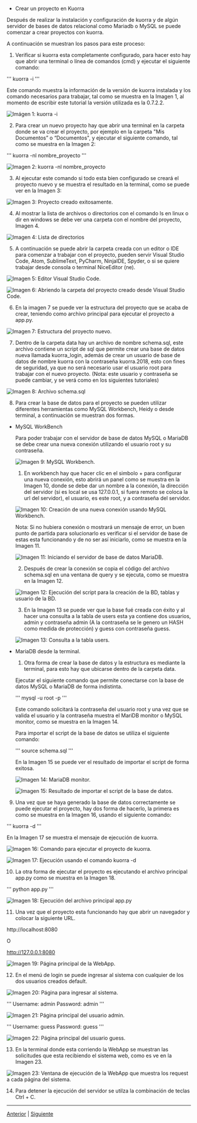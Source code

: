 * Crear un proyecto en Kuorra

Después de realizar la instalación y configuración de kuorra y de algún servidor de bases de datos relacional como Mariadb o MySQL se puede comenzar a crear proyectos con kuorra.

A continuación se muestran los pasos para este proceso:

1. Verificar si kuorra esta completamente configurado, para hacer esto hay que abrir una terminal o línea de comandos (cmd) y ejecutar el siguiente comando:

'''
kuorra -i
'''

Este comando muestra la información de la versión de kuorra instalada y los comando necesarios para trabajar, tal como se muestra en la Imagen 1, al momento de escribir este tutorial la versión utilizada es la 0.7.2.2.

![Imágen 1: kuorra -i](images/nuevo_proyecto00.png)


2. Para crear un nuevo proyecto hay que abrir una terminal en la carpeta donde se va crear el proyecto, por ejemplo en la carpeta "Mis Documentos” o “Documentos", y ejecutar el siguiente comando, tal como se muestra en la Imagen 2:

'''
kuorra -nl nombre_proyecto
'''

![Imagen 2: kuorra -nl nombre_proyecto](images/nuevo_proyecto01.png)


3. Al ejecutar este comando si todo esta bien configurado se creará el proyecto nuevo y se muestra el resultado en la terminal, como se puede ver en la Imagen 3:

![Imagen 3: Proyecto creado exitosamente.](images/nuevo_proyecto02.png)


4. Al mostrar la lista de archivos o directorios con el comando ls en linux o dir en windows se debe ver una carpeta con el nombre del proyecto, Imagen 4.

![Imagen 4: Lista de directorios](images/nuevo_proyecto03.png)


5. A continuación se puede abrir la carpeta creada con un editor o IDE para comenzar a trabajar con el proyecto, pueden servir Visual Studio Code, Atom, SublimeText, PyCharm, NinjaIDE, Spyder, o si se quiere trabajar desde consola o terminal NiceEditor (ne). 

![Imagen 5: Editor Visual Studio Code.](images/nuevo_proyecto04.png)


![Imagen 6: Abriendo la carpeta del proyecto creado desde Visual Studio Code.](images/nuevo_proyecto05.png)


6. En la imagen 7 se puede ver la estructura del proyecto que se acaba de crear, teniendo como archivo principal para ejecutar el proyecto a app.py.  

![Imagen 7: Estructura del proyecto nuevo.](images/nuevo_proyecto06.png)


7. Dentro de la carpeta data hay un archivo de nombre schema.sql, este archivo contiene un script de sql que permite crear una base de datos nueva llamada kuorra_login, además de crear un usuario de base de datos de nombre kuorra con la contraseña kuorra.2018, esto con fines de seguridad, ya que no será necesario usar el usuario root para trabajar con el nuevo proyecto. (Nota: este usuario y contraseña se puede cambiar, y se verá como en los siguientes tutoriales)

![Imagen 8: Archivo schema.sql](images/nuevo_proyecto07.png)


8. Para crear la base de datos para el proyecto se pueden utilizar diferentes herramientas como MySQL Workbench, Heidy o desde terminal, a continuación se muestran dos formas.

* MySQL WorkBench

    Para poder trabajar con el servidor de base de datos MySQL o MariaDB se debe crear una nueva conexión utilizando el usuario root y su contraseña.

    ![Imagen 9: MySQL Workbench.](images/nuevo_proyecto08.png)


    1. En workbench hay que hacer clic en el simbolo + para configurar una nueva conexión, esto abrirá un panel como se muestra en la Imagen 10, donde se debe dar un nombre a la conexión, la dirección del servidor (si es local se usa 127.0.0.1, si fuera remoto se coloca la url del servidor), el usuario, es este root, y a contraseña del servidor. 

    ![Imagen 10: Creación de una nueva conexión usando MySQL Workbench.](images/nuevo_proyecto09.png)


    Nota: Si no hubiera conexión o mostrará un mensaje de error, un buen punto de partida para solucionarlo es verificar si el servidor de base de estas esta funcionando y de no ser así iniciarlo, como se muestra en la Imagen 11.


    ![Imagen 11: Iniciando el servidor de base de datos MariaDB.](images/nuevo_proyecto10.png)


    2. Después de crear la conexión se copia el código del archivo schema.sql en una ventana de query y se ejecuta, como se muestra en la Imagen 12.

    ![Imagen 12: Ejecución del script para la creación de la BD, tablas y usuario de la BD.](images/nuevo_proyecto11.png)


    3. En la Imagen 13 se puede ver que la base fué creada con éxito y al hacer una consulta a la tabla de users esta ya contiene dos usuarios, admin y contraseña admin (A la contraseña se le genero un HASH como medida de protección) y guess con contraseña guess.

    ![Imagen 13: Consulta a la tabla users.](images/nuevo_proyecto12.png)


* MariaDB desde la terminal.

    1. Otra forma de crear la base de datos y la estructura es mediante la terminal, para esto hay que ubicarse dentro de la carpeta data.

    Ejecutar el siguiente comando que permite conectarse con la base de datos MySQL o MariaDB de forma indistinta.

    '''
    mysql -u root -p
    '''

    Este comando solicitará la contraseña del usuario root y una vez que se valida el usuario y la contraseña muestra el MariDB monitor o MySQL monitor, como se muestra en la Imagen 14.

    Para importar el script de la base de datos se utiliza el siguiente comando:

    '''
    source schema.sql
    '''

    En la Imagen 15 se puede ver el resultado de importar el script de forma exitosa.

    ![Imagen 14: MariaDB monitor.](images/nuevo_proyecto13.png)


    ![Imagen 15: Resultado de importar el script de la base de datos.](images/nuevo_proyecto14.png)


9. Una vez que se haya generado la base de datos correctamente se puede ejecutar el proyecto, hay dos forma de hacerlo, la primera es como se muestra en la Imagen 16, usando el siguiente comando:

'''
kuorra -d
'''

En la Imagen 17 se muestra el mensaje de ejecución de kuorra.


![Imagen 16: Comando para ejecutar el proyecto de kuorra.](images/nuevo_proyecto15.png)


![Imagen 17: Ejecución usando el comando kuorra -d](images/nuevo_proyecto16.png)


10. La otra forma de ejecutar el proyecto es ejecutando el archivo principal app.py como se muestra en la Imagen 18.

'''
python app.py
'''

![Imagen 18: Ejecución del archivo principal app.py](images/nuevo_proyecto17.png)

11. Una vez que el proyecto esta funcionando hay que abrir un navegador y colocar la siguiente URL.

http://localhost:8080

O

http://127.0.0.1:8080


![Imagen 19: Página principal de la WebApp.](images/nuevo_proyecto18.png)


12. En el menú de login se puede ingresar al sistema con cualquier de los dos usuarios creados default.


![Imagen 20: Página para ingresar al sistema.](images/nuevo_proyecto19.png)

'''
Username: admin
Password: admin
'''

![Imagen 21: Página principal del usuario admin.](images/nuevo_proyecto20.png)

'''
Username: guess
Password: guess
'''

![Imagen 22: Página principal del usuario guess.](images/nuevo_proyecto21.png)


13. En la terminal donde esta corriendo la WebApp se muestran las solicitudes que esta recibiendo el sistema web, como es ve en la Imagen 23.

![Imagen 23: Ventana de ejecución de la WebApp que muestra los request a cada página del sistema.](images/nuevo_proyecto22.png)

14. Para detener la ejecución del servidor se utilza la combinación de teclas Ctrl + C.


***

[Anterior](https://salvadorhm.github.io/kuorra/01) | [Siguiente](https://salvadorhm.github.io/kuorra/k03)
